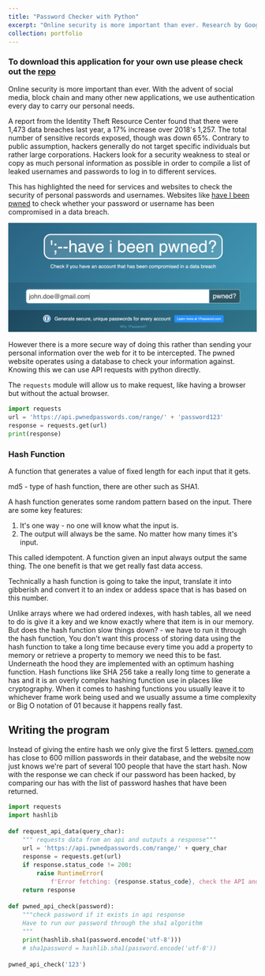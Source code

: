 ```yaml
---
title: "Password Checker with Python"
excerpt: "Online security is more important than ever. Research by Google in 2019  showed that thousands of people are using passwords that have [been hacked](https://thenextweb.com/security/2019/08/16/google-study-says-people-are-still-using-old-passwords-after-being-compromised/). More than 300, 000 users utilise credentials that have been previously compromised. [Read More...](/portfolio/2020-05-28-password-checker/)<br/><img src='/images/2020-05-28-password-checker/pass.jpg' style='max-width: 500px;'>"
collection: portfolio
---
```

### To download this application for your own use please check out the [repo](https://github.com/arcadecodes/password-checker)


Online security is more important than ever. With the advent of social media, block chain and many other new applications, we use authentication every day to carry our personal needs. 

A  report from the Identity Theft Resource Center found that there were 1,473 data breaches last year, a 17% increase over 2018's 1,257. The total number of sensitive records exposed, though was down 65%. Contrary to public assumption, hackers generally do not target specific individuals but rather large corporations. Hackers look for a security weakness to steal or copy as much personal information as possible in order to compile a list of leaked usernames and passwords to log in to different services. 

This has highlighted the need for services and websites to check the security of personal passwords and usernames. Websites like [have I been pwned](https://haveibeenpwned.com) to check whether your password or username has been compromised in a data breach. 

![png](/images/2020-05-28-password-checker/pwned.png)

However there is a more secure way of doing this rather than sending your personal information over the web for it to be intercepted. The pwned website operates using a database to check your information against. Knowing this we can use API requests with python directly.

The ```requests``` module  will allow us to make request, like having a browser but without the actual browser. 

```python 
import requests
url = 'https://api.pwnedpasswords.com/range/' + 'password123'
response = requests.get(url)
print(response)
```

### Hash Function

A function that generates a value of fixed length for each input that it gets. 

md5 - type of hash function, there are other such as SHA1.

A hash function generates some random pattern based on the input. There are some key features:

1. It's one way -  no one will know what the input is.
2. The output will always be the same. No matter how many times it's input.

This called idempotent. A function given an input always output the same thing. The one benefit is that we get really fast data access. 

Technically a hash function is going to take the input, translate it into gibberish and convert it to an index or addess space that is has based on this number.

Unlike arrays where we had ordered indexes, with hash tables, all we need to do is give it a key and we know exactly where that item is in our memory. But does the hash function slow things down? - we have to run it through the hash function, You don't want this process of storing data using the hash function to take a long time because every time you add a property to memory or  retrieve a property to memory we need this to be fast. Underneath the hood they are implemented with an optimum hashing function. Hash functions like SHA 256 take a really long time to generate a has and it is an overly complex hashing function use in places like cryptography.  When it comes to hashing functions you usually leave it to whichever frame work being used and we usually assume a time complexity or Big O notation of  01 because it happens really fast.


## Writing the program

Instead of giving the entire hash we only give the first 5 letters. [pwned.com](http://pwned.com) has close to 600 million passwords in their database, and the website now  just knows we're part of several 100 people that have the start hash. Now with the response we can check if our password has been hacked, by comparing our has with the list of password hashes that have been returned. 


```python
import requests
import hashlib

def request_api_data(query_char):
    """ requests data from an api and outputs a response"""
    url = 'https://api.pwnedpasswords.com/range/' + query_char
    response = requests.get(url)
    if response.status_code != 200:
        raise RuntimeError(
            f'Error fetching: {response.status_code}, check the API and try again')
    return response

def pwned_api_check(password):
    """check password if it exists in api response
    Have to run our password through the sha1 algorithm
    """
    print(hashlib.sha1(password.encode('utf-8')))
    # sha1password = hashlib.sha1(password.encode('utf-8'))

pwned_api_check('123')
```